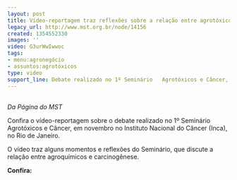 ```yaml
---
layout: post
title: Vídeo-reportagem traz reflexões sobre a relação entre agrotóxicos e câncer
legacy_url: http://www.mst.org.br/node/14156
created: 1354552330
images: ''
video: G3urWwIwwoc
tags:
- menu:agronegócio
- assuntos:agrotóxicos
type: video
support_line: Debate realizado no 1º Seminário   Agrotóxicos e Câncer, no Rio de Janeiro.
---
```

<p><em><br>Da Página do&nbsp;MST</em></p><p>Confira o vídeo-reportagem sobre o debate realizado no 1º Seminário  Agrotóxicos e Câncer, em novembro no Instituto Nacional do Câncer (Inca), no Rio de Janeiro.</p><p>O vídeo traz alguns momentos e reflexões do Seminário, que discute a relação entre agroquímicos e carcinogênese.</p><p><strong>Confira:</strong></p><p>&nbsp;</p><p style="text-align: center;"><object type="application/x-shockwave-flash" data="http://www.youtube.com/v/G3urWwIwwoc&amp;feature" height="500" width="600"><param value="http://www.youtube.com/v/G3urWwIwwoc&amp;feature" name="src"></object></p><p style="text-align: center;">&nbsp;</p><p style="text-align: center;">&nbsp;</p>
